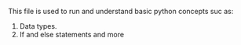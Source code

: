 This file is used to run and understand basic python concepts suc as:
1. Data types.
2. If and else statements and more